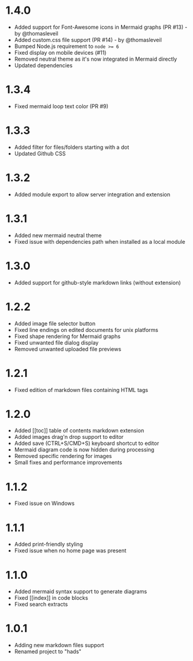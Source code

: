 # 1.4.0
- Added support for Font-Awesome icons in Mermaid graphs (PR #13) - by @thomasleveil
- Added custom.css file support (PR #14) - by @thomasleveil
- Bumped Node.js requirement to `node >= 6`
- Fixed display on mobile devices (#11)
- Removed neutral theme as it's now integrated in Mermaid directly
- Updated dependencies

# 1.3.4
- Fixed mermaid loop text color (PR #9)

# 1.3.3
- Added filter for files/folders starting with a dot
- Updated Github CSS

# 1.3.2
- Added module export to allow server integration and extension

# 1.3.1
- Added new mermaid neutral theme
- Fixed issue with dependencies path when installed as a local module

# 1.3.0
- Added support for github-style markdown links (without extension)

# 1.2.2
- Added image file selector button
- Fixed line endings on edited documents for unix platforms
- Fixed shape rendering for Mermaid graphs
- Fixed unwanted file dialog display
- Removed unwanted uploaded file previews

# 1.2.1
- Fixed edition of markdown files containing HTML tags

# 1.2.0
- Added [[toc]] table of contents markdown extension
- Added images drag'n drop support to editor
- Added save (CTRL+S/CMD+S) keyboard shortcut to editor
- Mermaid diagram code is now hidden during processing
- Removed specific rendering for images
- Small fixes and performance improvements

# 1.1.2
- Fixed issue on Windows

# 1.1.1
- Added print-friendly styling
- Fixed issue when no home page was present

# 1.1.0
- Added mermaid syntax support to generate diagrams
- Fixed [[index]] in code blocks
- Fixed search extracts

# 1.0.1
- Adding new markdown files support
- Renamed project to "hads"

